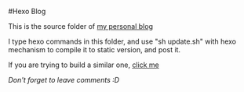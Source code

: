 #Hexo Blog

This is the source folder of [my personal blog](http://fenixlin.github.io)

I type hexo commands in this folder, and use "sh update.sh" with hexo mechanism to compile it to static version, and post it. 

If you are trying to build a similar one, [click me](http://fenixlin.github.io/2014/10/14/Build_Hexo_Blog/)

*Don't forget to leave comments :D*
